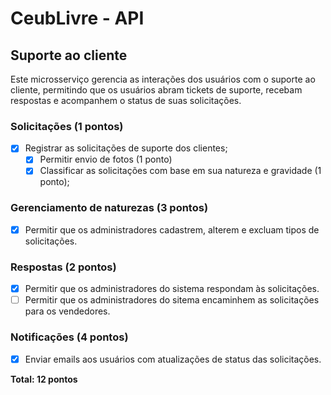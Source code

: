 # CeubLivre - API

## Suporte ao cliente

Este microsserviço gerencia as interações dos usuários com o suporte ao cliente, permitindo que os usuários abram
tickets de suporte, recebam respostas e acompanhem o status de suas solicitações.

### Solicitações (1 pontos)

- [x] Registrar as solicitações de suporte dos clientes;
  - [x] Permitir envio de fotos (1 ponto)
  - [x] Classificar as solicitações com base em sua natureza e gravidade (1 ponto);

### Gerenciamento de naturezas (3 pontos)

- [x] Permitir que os administradores cadastrem, alterem e excluam tipos de solicitações.

### Respostas (2 pontos)

- [x] Permitir que os administradores do sistema respondam às solicitações.
- [ ] Permitir que os administradores do sitema encaminhem as solicitações para os vendedores.

### Notificações (4 pontos)

- [x] Enviar emails aos usuários com atualizações de status das solicitações.

**Total: 12 pontos**
